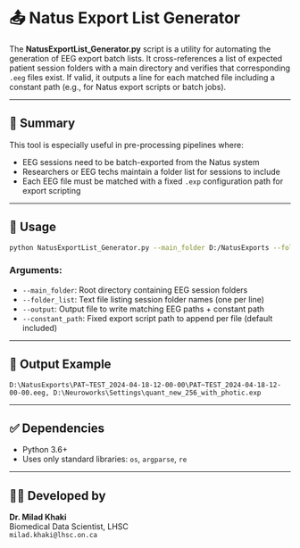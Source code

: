 
# 📤 Natus Export List Generator

The **NatusExportList_Generator.py** script is a utility for automating the generation of EEG export batch lists. It cross-references a list of expected patient session folders with a main directory and verifies that corresponding `.eeg` files exist. If valid, it outputs a line for each matched file including a constant path (e.g., for Natus export scripts or batch jobs).

---

## 📌 Summary

This tool is especially useful in pre-processing pipelines where:
- EEG sessions need to be batch-exported from the Natus system
- Researchers or EEG techs maintain a folder list for sessions to include
- Each EEG file must be matched with a fixed `.exp` configuration path for export scripting

---

## 🚀 Usage

```bash
python NatusExportList_Generator.py --main_folder D:/NatusExports --folder_list folders.txt --output export_list.txt --constant_path D:\Neuroworks\Settings\quant_new_256_with_photic.exp
```

### Arguments:
- `--main_folder`: Root directory containing EEG session folders  
- `--folder_list`: Text file listing session folder names (one per line)  
- `--output`: Output file to write matching EEG paths + constant path  
- `--constant_path`: Fixed export script path to append per file (default included)

---

## 🧪 Output Example

```
D:\NatusExports\PAT~TEST_2024-04-18-12-00-00\PAT~TEST_2024-04-18-12-00-00.eeg, D:\Neuroworks\Settings\quant_new_256_with_photic.exp
```

---

## ✅ Dependencies

- Python 3.6+
- Uses only standard libraries: `os`, `argparse`, `re`

---

## 👨‍⚕️ Developed by  
**Dr. Milad Khaki**  
Biomedical Data Scientist, LHSC  
`milad.khaki@lhsc.on.ca`
